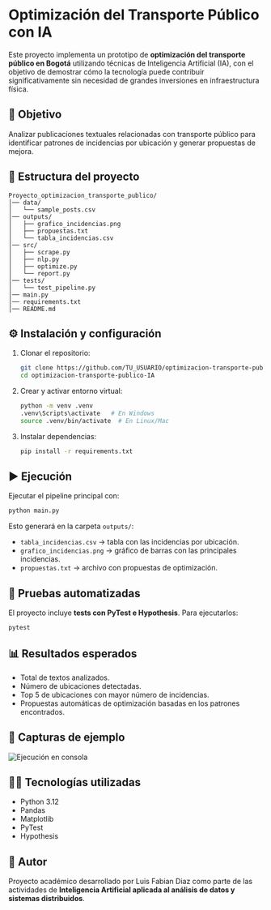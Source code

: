 # Optimización del Transporte Público con IA

Este proyecto implementa un prototipo de **optimización del transporte público en Bogotá** utilizando técnicas de Inteligencia Artificial (IA), con el objetivo de demostrar cómo la tecnología puede contribuir significativamente sin necesidad de grandes inversiones en infraestructura física.

## 🚀 Objetivo
Analizar publicaciones textuales relacionadas con transporte público para identificar patrones de incidencias por ubicación y generar propuestas de mejora.

## 📂 Estructura del proyecto
```
Proyecto_optimizacion_transporte_publico/
│── data/
│   └── sample_posts.csv
│── outputs/
│   ├── grafico_incidencias.png
│   ├── propuestas.txt
│   └── tabla_incidencias.csv
│── src/
│   ├── scrape.py
│   ├── nlp.py
│   ├── optimize.py
│   └── report.py
│── tests/
│   └── test_pipeline.py
│── main.py
│── requirements.txt
│── README.md
```

## ⚙️ Instalación y configuración
1. Clonar el repositorio:
   ```bash
   git clone https://github.com/TU_USUARIO/optimizacion-transporte-publico-IA.git
   cd optimizacion-transporte-publico-IA
   ```

2. Crear y activar entorno virtual:
   ```bash
   python -m venv .venv
   .venv\Scripts\activate   # En Windows
   source .venv/bin/activate  # En Linux/Mac
   ```

3. Instalar dependencias:
   ```bash
   pip install -r requirements.txt
   ```

## ▶️ Ejecución
Ejecutar el pipeline principal con:
```bash
python main.py
```

Esto generará en la carpeta `outputs/`:
- `tabla_incidencias.csv` → tabla con las incidencias por ubicación.
- `grafico_incidencias.png` → gráfico de barras con las principales incidencias.
- `propuestas.txt` → archivo con propuestas de optimización.

## 🧪 Pruebas automatizadas
El proyecto incluye **tests con PyTest e Hypothesis**. Para ejecutarlos:
```bash
pytest
```

## 📊 Resultados esperados
- Total de textos analizados.
- Número de ubicaciones detectadas.
- Top 5 de ubicaciones con mayor número de incidencias.
- Propuestas automáticas de optimización basadas en los patrones encontrados.

## 📸 Capturas de ejemplo
![Ejecución en consola](outputs/grafico_incidencias.png)

## 👨‍💻 Tecnologías utilizadas
- Python 3.12
- Pandas
- Matplotlib
- PyTest
- Hypothesis

## 📌 Autor
Proyecto académico desarrollado por Luis Fabian Diaz como parte de las actividades de **Inteligencia Artificial aplicada al análisis de datos y sistemas distribuidos**.
